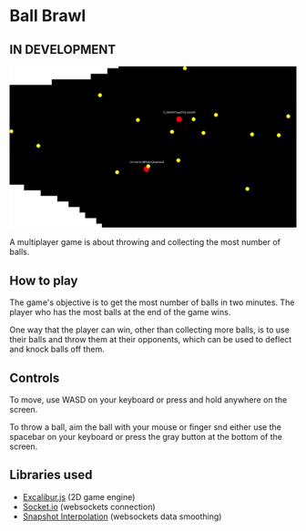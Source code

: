 # Ball Brawl

## IN DEVELOPMENT

![game preview](/.github/README/preview.png)

A multiplayer game is about throwing and collecting the most number of balls.

## How to play

The game's objective is to get the most number of balls in two minutes. The player who has the most balls at the end of the game wins.

One way that the player can win, other than collecting more balls, is to use their balls and throw them at their opponents, which can be used to deflect and knock balls off them.

## Controls

To move, use WASD on your keyboard or press and hold anywhere on the screen.

To throw a ball, aim the ball with your mouse or finger snd either use the spacebar on your keyboard or press the gray button at the bottom of the screen.

## Libraries used

* [Excalibur.js](https://excaliburjs.com/) (2D game engine)
* [Socket.io](https://socket.io/) (websockets connection)
* [Snapshot Interpolation](https://github.com/geckosio/snapshot-interpolation) (websockets data smoothing)
